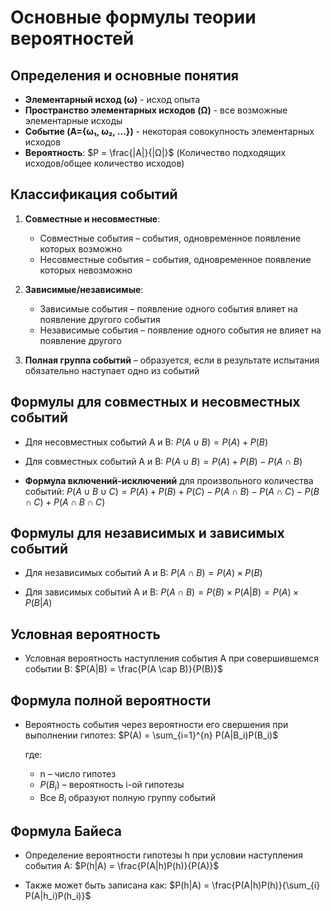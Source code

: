 # Основные формулы теории вероятностей

## Определения и основные понятия

- **Элементарный исход (ω)** - исход опыта
- **Пространство элементарных исходов (Ω)** - все возможные элементарные исходы
- **Событие (A={ω₁, ω₂, ...})** - некоторая совокупность элементарных исходов
- **Вероятность**: $P = \frac{|A|}{|Ω|}$ (Количество подходящих исходов/общее количество исходов)

## Классификация событий

1. **Совместные и несовместные**:
   - Совместные события – события, одновременное появление которых возможно
   - Несовместные события – события, одновременное появление которых невозможно

2. **Зависимые/независимые**:
   - Зависимые события – появление одного события влияет на появление другого события
   - Независимые события – появление одного события не влияет на появление другого

3. **Полная группа событий** – образуется, если в результате испытания обязательно наступает одно из событий

## Формулы для совместных и несовместных событий

- Для несовместных событий A и B:
  $P(A \cup B) = P(A) + P(B)$

- Для совместных событий A и B:
  $P(A \cup B) = P(A) + P(B) - P(A \cap B)$

- **Формула включений-исключений** для произвольного количества событий:
  $P(A \cup B \cup C) = P(A) + P(B) + P(C) - P(A \cap B) - P(A \cap C) - P(B \cap C) + P(A \cap B \cap C)$

## Формулы для независимых и зависимых событий

- Для независимых событий A и B:
  $P(A \cap B) = P(A) \times P(B)$

- Для зависимых событий A и B:
  $P(A \cap B) = P(B) \times P(A|B) = P(A) \times P(B|A)$

## Условная вероятность

- Условная вероятность наступления события A при совершившемся событии B:
  $P(A|B) = \frac{P(A \cap B)}{P(B)}$

## Формула полной вероятности

- Вероятность события через вероятности его свершения при выполнении гипотез:
  $P(A) = \sum_{i=1}^{n} P(A|B_i)P(B_i)$

  где:
  - n – число гипотез
  - $P(B_i)$ – вероятность i-ой гипотезы
  - Все $B_i$ образуют полную группу событий

## Формула Байеса

- Определение вероятности гипотезы h при условии наступления события A:
  $P(h|A) = \frac{P(A|h)P(h)}{P(A)}$

- Также может быть записана как:
  $P(h|A) = \frac{P(A|h)P(h)}{\sum_{i} P(A|h_i)P(h_i)}$
